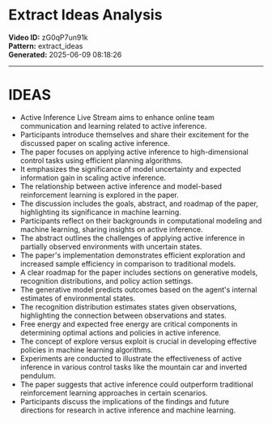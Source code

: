 # Extract Ideas Analysis

**Video ID:** zG0qP7un91k  
**Pattern:** extract_ideas  
**Generated:** 2025-06-09 08:18:26  

---

# IDEAS

- Active Inference Live Stream aims to enhance online team communication and learning related to active inference.
- Participants introduce themselves and share their excitement for the discussed paper on scaling active inference.
- The paper focuses on applying active inference to high-dimensional control tasks using efficient planning algorithms.
- It emphasizes the significance of model uncertainty and expected information gain in scaling active inference.
- The relationship between active inference and model-based reinforcement learning is explored in the paper.
- The discussion includes the goals, abstract, and roadmap of the paper, highlighting its significance in machine learning.
- Participants reflect on their backgrounds in computational modeling and machine learning, sharing insights on active inference.
- The abstract outlines the challenges of applying active inference in partially observed environments with uncertain states.
- The paper's implementation demonstrates efficient exploration and increased sample efficiency in comparison to traditional models.
- A clear roadmap for the paper includes sections on generative models, recognition distributions, and policy action settings.
- The generative model predicts outcomes based on the agent's internal estimates of environmental states.
- The recognition distribution estimates states given observations, highlighting the connection between observations and states.
- Free energy and expected free energy are critical components in determining optimal actions and policies in active inference.
- The concept of explore versus exploit is crucial in developing effective policies in machine learning algorithms.
- Experiments are conducted to illustrate the effectiveness of active inference in various control tasks like the mountain car and inverted pendulum.
- The paper suggests that active inference could outperform traditional reinforcement learning approaches in certain scenarios.
- Participants discuss the implications of the findings and future directions for research in active inference and machine learning.